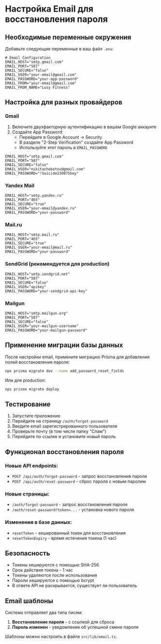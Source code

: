 # Настройка Email для восстановления пароля

## Необходимые переменные окружения

Добавьте следующие переменные в ваш файл `.env`:

```env
# Email Configuration
EMAIL_HOST="smtp.gmail.com"
EMAIL_PORT="587"
EMAIL_SECURE="false"
EMAIL_USER="your-email@gmail.com"
EMAIL_PASSWORD="your-app-password"
EMAIL_FROM="your-email@gmail.com"
EMAIL_FROM_NAME="Lusy Fitness"
```

## Настройка для разных провайдеров

### Gmail

1. Включите двухфакторную аутентификацию в вашем Google аккаунте
2. Создайте App Password:
    - Перейдите в Google Account → Security
    - В разделе "2-Step Verification" создайте App Password
    - Используйте этот пароль в `EMAIL_PASSWORD`

```env
EMAIL_HOST="smtp.gmail.com"
EMAIL_PORT="587"
EMAIL_SECURE="false"
EMAIL_USER="nikitachebotov@gmail.com"
EMAIL_PASSWORD="!Suicide230875boy"
```

### Yandex Mail

```env
EMAIL_HOST="smtp.yandex.ru"
EMAIL_PORT="465"
EMAIL_SECURE="true"
EMAIL_USER="your-email@yandex.ru"
EMAIL_PASSWORD="your-password"
```

### Mail.ru

```env
EMAIL_HOST="smtp.mail.ru"
EMAIL_PORT="465"
EMAIL_SECURE="true"
EMAIL_USER="your-email@mail.ru"
EMAIL_PASSWORD="your-password"
```

### SendGrid (рекомендуется для production)

```env
EMAIL_HOST="smtp.sendgrid.net"
EMAIL_PORT="587"
EMAIL_SECURE="false"
EMAIL_USER="apikey"
EMAIL_PASSWORD="your-sendgrid-api-key"
```

### Mailgun

```env
EMAIL_HOST="smtp.mailgun.org"
EMAIL_PORT="587"
EMAIL_SECURE="false"
EMAIL_USER="your-mailgun-username"
EMAIL_PASSWORD="your-mailgun-password"
```

## Применение миграции базы данных

После настройки email, примените миграцию Prisma для добавления полей восстановления пароля:

```bash
npx prisma migrate dev --name add_password_reset_fields
```

Или для production:

```bash
npx prisma migrate deploy
```

## Тестирование

1. Запустите приложение
2. Перейдите на страницу `/auth/forgot-password`
3. Введите email зарегистрированного пользователя
4. Проверьте почту (в том числе папку "Спам")
5. Перейдите по ссылке и установите новый пароль

## Функционал восстановления пароля

### Новые API endpoints:

-   `POST /api/auth/forgot-password` - запрос восстановления пароля
-   `POST /api/auth/reset-password` - сброс пароля с новым паролем

### Новые страницы:

-   `/auth/forgot-password` - запрос восстановления пароля
-   `/auth/reset-password?token=...` - установка нового пароля

### Изменения в базе данных:

-   `resetToken` - хешированный токен для восстановления
-   `resetTokenExpiry` - время истечения токена (1 час)

## Безопасность

-   Токены хешируются с помощью SHA-256
-   Срок действия токена - 1 час
-   Токены удаляются после использования
-   Пароли хешируются с помощью bcrypt
-   В ответе API не раскрывается, существует ли пользователь

## Email шаблоны

Система отправляет два типа писем:

1. **Восстановление пароля** - с ссылкой для сброса
2. **Пароль изменен** - уведомление об успешной смене пароля

Шаблоны можно настроить в файле `src/lib/email.ts`.
